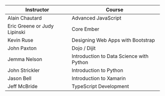 Instructor                      | Course
------------------------------- | ------------------------
Alain Chautard		            | Advanced JavaScript
Eric Greene or Judy Lipinski    | Core Ember
Kevin Ruse			            | Designing Web Apps with Bootstrap
John Paxton			            | Dojo / Dijit
Jemma Nelson			        | Introduction to Data Science with Python
John Strickler			        | Introduction to Python
Jason Bell			            | Introduction to Xamarin
Jeff McBride			        | TypeScript Development		
